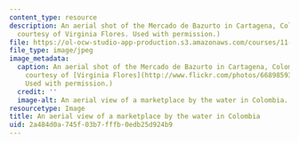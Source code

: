 ```yaml
---
content_type: resource
description: An aerial shot of the Mercado de Bazurto in Cartagena, Colombia. (Image
  courtesy of Virginia Flores. Used with permission.)
file: https://ol-ocw-studio-app-production.s3.amazonaws.com/courses/11-975-feeding-cities-in-the-global-south-challenges-and-opportunities-for-action-in-cartagena-fall-2009/2a484d0a745f03b7fffb0edb25d924b9_11-975f09.jpg
file_type: image/jpeg
image_metadata:
  caption: An aerial shot of the Mercado de Bazurto in Cartagena, Colombia. (Image
    courtesy of [Virginia Flores](http://www.flickr.com/photos/66898593@N00/2954280901/).
    Used with permission.)
  credit: ''
  image-alt: An aerial view of a marketplace by the water in Colombia.
resourcetype: Image
title: An aerial view of a marketplace by the water in Colombia
uid: 2a484d0a-745f-03b7-fffb-0edb25d924b9
---
```

